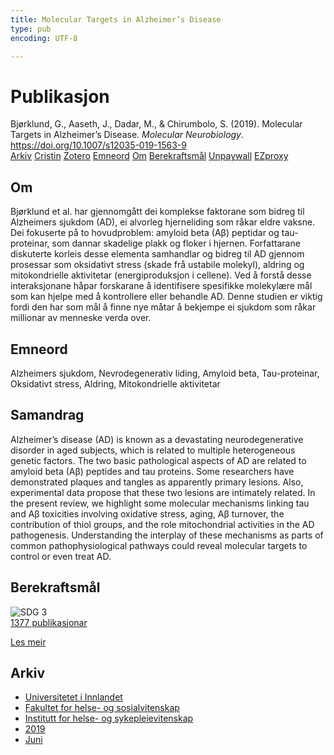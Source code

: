 ```yaml
---
title: Molecular Targets in Alzheimer’s Disease
type: pub
encoding: UTF-8

---
```

<h1>Publikasjon</h1>
<article id="csl-bib-container-N9A8HTA4" class="csl-bib-container">
  <div class="csl-bib-body"> <div class="csl-entry">Bjørklund, G., Aaseth, J., Dadar, M., &#38; Chirumbolo, S. (2019). Molecular Targets in Alzheimer’s Disease. <i>Molecular Neurobiology</i>. <a href="https://doi.org/10.1007/s12035-019-1563-9">https://doi.org/10.1007/s12035-019-1563-9</a></div> </div>
  <div class="csl-bib-buttons">
    <a href="#taxonomy-article-N9A8HTA4" alt="archive" class="csl-bib-button">Arkiv</a>
    <a href="https://app.cristin.no/results/show.jsf?id=1706365" alt="Cristin" class="csl-bib-button">Cristin</a>
    <a href="http://zotero.org/groups/5881554/items/N9A8HTA4" alt="Zotero" class="csl-bib-button">Zotero</a>
    <a href="#keywords-article-N9A8HTA4" alt="keywords" class="csl-bib-button">Emneord</a>
    <a href="#about-article-N9A8HTA4" alt="about_pub" class="csl-bib-button">Om</a>
    <a href="#sdg-article-N9A8HTA4" alt="sdg" class="csl-bib-button">Berekraftsmål</a>
    <a href="https://doi.org/10.1007/s12035-019-1563-9" alt="Unpaywall" class="csl-bib-button">Unpaywall</a>
    <a href="https://doi.org/10.1007/s12035-019-1563-9" alt="EZproxy" class="csl-bib-button">EZproxy</a>
  </div>
  <div id="csl-bib-meta-container-N9A8HTA4"></div>
</article>
<div id="csl-bib-meta-N9A8HTA4" class="csl-bib-meta">
  <article id="about-article-N9A8HTA4" class="about_pub-article">
    <h1>Om</h1>
    Bjørklund et al. har gjennomgått dei komplekse faktorane som bidreg til Alzheimers sjukdom (AD), ei alvorleg hjerneliding som råkar eldre vaksne. Dei fokuserte på to hovudproblem: amyloid beta (Aβ) peptidar og tau-proteinar, som dannar skadelige plakk og floker i hjernen. Forfattarane diskuterte korleis desse elementa samhandlar og bidreg til AD gjennom prosessar som oksidativt stress (skade frå ustabile molekyl), aldring og mitokondrielle aktivitetar (energiproduksjon i cellene). Ved å forstå desse interaksjonane håpar forskarane å identifisere spesifikke molekylære mål som kan hjelpe med å kontrollere eller behandle AD. Denne studien er viktig fordi den har som mål å finne nye måtar å bekjempe ei sjukdom som råkar millionar av menneske verda over.
  </article>
  <article id="keywords-article-N9A8HTA4" class="keywords-article">
    <h1>Emneord</h1>
    Alzheimers sjukdom, Nevrodegenerativ liding, Amyloid beta, Tau-proteinar, Oksidativt stress, Aldring, Mitokondrielle aktivitetar
  </article>
  <article id="abstract-article-N9A8HTA4" class="abstract-article">
    <h1>Samandrag</h1>
    Alzheimer’s disease (AD) is known as a devastating neurodegenerative disorder in aged subjects, which is related to multiple heterogeneous genetic factors. The two basic pathological aspects of AD are related to amyloid beta (Aβ) peptides and tau proteins. Some researchers have demonstrated plaques and tangles as apparently primary lesions. Also, experimental data propose that these two lesions are intimately related. In the present review, we highlight some molecular mechanisms linking tau and Aβ toxicities involving oxidative stress, aging, Aβ turnover, the contribution of thiol groups, and the role mitochondrial activities in the AD pathogenesis. Understanding the interplay of these mechanisms as parts of common pathophysiological pathways could reveal molecular targets to control or even treat AD.
  </article>
  <article id="sdg-article-N9A8HTA4" class="sdg-article">
    <h1>Berekraftsmål</h1>
    <div class="sdg-container"><div id="sdg3" class="sdg">
        <img src="{{< params subfolder >}}images/sdg/sdg03_nn.png" class="image" alt="SDG 3">
        <div class="sdg-overlay">
          <a href="{{< params subfolder >}}nn/archive/?sdg=3#archive" class="sdg-publication-count"><span>1377</span> publikasjonar</a>
          <p><a href="https://fn.no/om-fn/fns-baerekraftsmaal/god-helse-og-livskvalitet?lang=nno-NO" class="sdg-read-more">Les meir</a></p>
        </div>
      </div></div>
  </article>
  <article id="taxonomy-article-N9A8HTA4" class="taxonomy-article">
    <h1>Arkiv</h1>
    <ul>
      <li><a href="{{< params subfolder >}}nn/archive/?key=3DCRN523">Universitetet i Innlandet</a></li>
      <li><a href="{{< params subfolder >}}nn/archive/?key=IDKFS3MX">Fakultet for helse- og sosialvitenskap</a></li>
      <li><a href="{{< params subfolder >}}nn/archive/?key=GTV4ECMZ">Institutt for helse- og sykepleievitenskap</a></li>
      <li><a href="{{< params subfolder >}}nn/archive/?key=E7THIEEM">2019</a></li>
      <li><a href="{{< params subfolder >}}nn/archive/?key=R3IIEVI9">Juni</a></li>
    </ul>
  </article>
</div>

